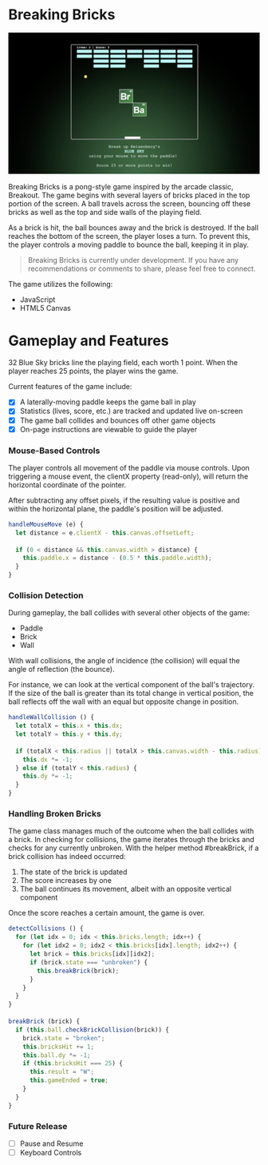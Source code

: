 # Breaking Bricks

![screenshot](img/screenshot.png)

Breaking Bricks is a pong-style game inspired by the arcade classic, Breakout. The game begins with several layers of bricks placed in the top portion of the screen. A ball travels across the screen, bouncing off these bricks as well as the top and side walls of the playing field.

As a brick is hit, the ball bounces away and the brick is destroyed. If the ball reaches the bottom of the screen, the player loses a turn. To prevent this, the player controls a moving paddle to bounce the ball, keeping it in play.

> Breaking Bricks is currently under development. If you have any recommendations or comments to share, please feel free to connect.

The game utilizes the following:

- JavaScript
- HTML5 Canvas

# Gameplay and Features

32 Blue Sky bricks line the playing field, each worth 1 point. When the player reaches 25 points, the player wins the game.

Current features of the game include:

- [X] A laterally-moving paddle keeps the game ball in play
- [X] Statistics (lives, score, etc.) are tracked and updated live on-screen
- [X] The game ball collides and bounces off other game objects
- [X] On-page instructions are viewable to guide the player

### Mouse-Based Controls

The player controls all movement of the paddle via mouse controls. Upon triggering a mouse event, the clientX property (read-only), will return the horizontal coordinate of the pointer.

After subtracting any offset pixels, if the resulting value is positive and within the horizontal plane, the paddle's position will be adjusted.

```javascript
handleMouseMove (e) {
  let distance = e.clientX - this.canvas.offsetLeft;

  if (0 < distance && this.canvas.width > distance) {
    this.paddle.x = distance - (0.5 * this.paddle.width);
  }
}
```

### Collision Detection

During gameplay, the ball collides with several other objects of the game:

- Paddle
- Brick
- Wall

With wall collisions, the angle of incidence (the collision) will equal the angle of reflection (the bounce).

For instance, we can look at the vertical component of the ball's trajectory. If the size of the ball is greater than its total change in vertical position, the ball reflects off the wall with an equal but opposite change in position.

```javascript
handleWallCollision () {
  let totalX = this.x + this.dx;
  let totalY = this.y + this.dy;

  if (totalX < this.radius || totalX > this.canvas.width - this.radius) {
    this.dx *= -1;
  } else if (totalY < this.radius) {
    this.dy *= -1;
  }
}
```

### Handling Broken Bricks

The game class manages much of the outcome when the ball collides with a brick. In checking for collisions, the game iterates through the bricks and checks for any currently unbroken. With the helper method #breakBrick, if a brick collision has indeed occurred:

1. The state of the brick is updated
2. The score increases by one
3. The ball continues its movement, albeit with an opposite vertical component

Once the score reaches a certain amount, the game is over.

```javascript
detectCollisions () {
  for (let idx = 0; idx < this.bricks.length; idx++) {
    for (let idx2 = 0; idx2 < this.bricks[idx].length; idx2++) {
      let brick = this.bricks[idx][idx2];
      if (brick.state === "unbroken") {
        this.breakBrick(brick);
      }
    }
  }
}

breakBrick (brick) {
  if (this.ball.checkBrickCollision(brick)) {
    brick.state = "broken";
    this.bricksHit += 1;
    this.ball.dy *= -1;
    if (this.bricksHit === 25) {
      this.result = "W";
      this.gameEnded = true;
    }
  }
}
```

### Future Release
* [ ] Pause and Resume
* [ ] Keyboard Controls
